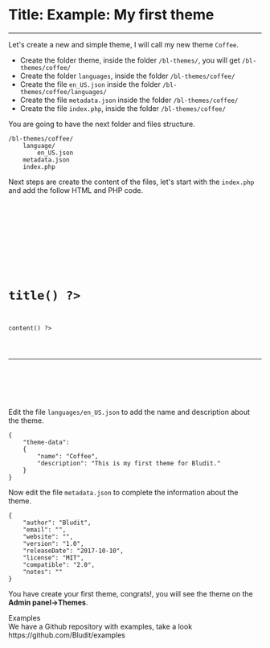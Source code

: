 # Title: Example: My first theme
<!-- Position: 2 -->
---
Let's create a new and simple theme, I will call my new theme `Coffee`.

- Create the folder theme, inside the folder `/bl-themes/`, you will get `/bl-themes/coffee/`
- Create the folder `languages`, inside the folder `/bl-themes/coffee/`
- Create the file `en_US.json` inside the folder `/bl-themes/coffee/languages/`
- Create the file `metadata.json` inside the folder `/bl-themes/coffee/`
- Create the file `index.php`, inside the folder `/bl-themes/coffee/`

You are going to have the next folder and files structure.
```
/bl-themes/coffee/
	language/
		en_US.json
	metadata.json
	index.php
```

Next steps are create the content of the files, let's start with the `index.php` and add the follow HTML and PHP code.
<pre><code data-language="html"><!DOCTYPE html>
<html>
<head>
	<meta charset="UTF-8">
	<title>Bludit</title>
</head>
<body>
	<?php foreach ($pages as $page): ?>

	<h1><?php echo $page->title() ?></h1>
	<div><?php echo $page->content() ?></div>

	<hr>

	<?php endforeach; ?>
</body>
</html>
</code></pre>

Edit the file `languages/en_US.json` to add the name and description about the theme.
<pre><code data-language="php">{
	"theme-data":
	{
		"name": "Coffee",
		"description": "This is my first theme for Bludit."
	}
}
</code></pre>

Now edit the file `metadata.json` to complete the information about the theme.
<pre><code data-language="php">{
	"author": "Bludit",
	"email": "",
	"website": "",
	"version": "1.0",
	"releaseDate": "2017-10-10",
	"license": "MIT",
	"compatible": "2.0",
	"notes": ""
}
</code></pre>

You have create your first theme, congrats!, you will see the theme on the **Admin panel->Themes**.

<div markdown="1" class="note">
<div class="note-title">Examples</div>
We have a Github repository with examples, take a look https://github.com/Bludit/examples
</div>